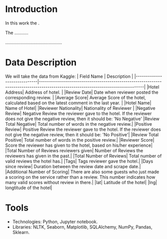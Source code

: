 # Introduction
In this work the .

The ...........

.............................................




# Data Description
We will take the data from Kaggle:
| Field Name | Description                                                                                                                                       |
|-----------------------------|----------------------------------------------------------------------------------------------------------------------------------|
|Hotel Address| Address of hotel.                                                                                                                                |
|Review Date| Date when reviewer posted the corresponding review.                                                                                                |
|Average Score| Average Score of the hotel, calculated based on the latest comment in the last year.                                                             |
|Hotel Name| Name of Hotel|
|Reviewer Nationality| Nationality of Reviewer                                                                                                                    |
|Negative Review| Negative Review the reviewer gave to the hotel. If the reviewer does not give the negative review, then it should be: 'No Negative'
|Review Total Negative| Total number of words in the negative review.|
|Positive Review| Positive Review the reviewer gave to the hotel. If the reviewer does not give the negative review, then it should be: 'No Positive'|
|Review Total Positive| Total number of words in the positive review.|
|Reviewer Score| Score the reviewer has given to the hotel, based on his/her experience|
|Total Number of Reviews reviewers given| Number of Reviews the reviewers has given in the past.|
|Total Number of Reviews| Total number of valid reviews the hotel has.|
|Tags| Tags reviewer gave the hotel.|
|Days since review| Duration between the review date and scrape date.|
|Additional Number of Scoring| There are also some guests who just made a scoring on the service rather than a review. This number indicates how many valid scores without review in there.|
|lat| Latitude of the hotel|
|lng| longtitude of the hotel|

# Tools
* Technologies: Python, Jupyter notebook.
* Libraries: NLTK, Seaborn, Matplotlib, SQLAlchemy, NumPy, Pandas, Sklearn.



